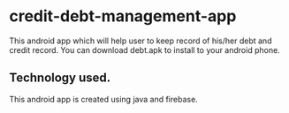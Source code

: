 # credit-debt-management-app

This android app which will help user to keep record of his/her debt and credit record.
You can download debt.apk to install to your android phone.

## Technology used.
This android app is created using java and firebase.
